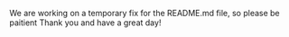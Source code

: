 We are working on a temporary fix for the README.md file, so please be paitient
Thank you and have a great day!
